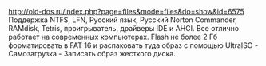 http://old-dos.ru/index.php?page=files&mode=files&do=show&id=6575
Поддержка NTFS, LFN, Русский язык, Русский Norton Commander, RAMdisk, Tetris, проигрыватель, драйверы IDE и AHCI. Все отлично работает на современных компьютерах. Flash не более 2 Гб форматировать в FAT 16 и распаковать туда образ с помощью UltraISO - Самозагрузка - Записать образ жесткого диска.
